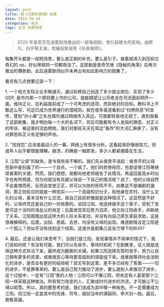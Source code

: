 ```yaml
---
layout: post
title: 观《沉默的真相》有感
date: 2022-10-18
categories: WLR  
tags: 正义 扫黑除恶
---
```


> 2020 年爱奇艺在迷雾剧场推出的一部电视剧，曾引起极大的反响。由廖凡、白宇等主演，改编自紫金陈《长夜难明》。

每集开头都是一段短场景，要么是正剧的补充，要么是引子。接着就进入到压抑又奇幻的 op，好似黑暗将一切都吞没了。这部剧是爱奇艺继《隐秘的角落》后再次推出的爆款剧，此后迷雾剧场似乎未再出有如此影响力的剧集了。

看完有几点想要记录一下：

1\. 一个地方支柱企业手眼通天，通过标榜自己创造了多少就业岗位、实现了多少 GDP, 是市内第一个即将要上市的公司，就能期望让公司老总在司法面前网开一面。维持正义，在利益面前成了一个可考虑的选项，而非绝对的目标。教科书上不敢这么写，可这已成为世界通行的潜规则。我在很多渠道看到过“扫黑除恶”的宣传，譬如“孙小果”之名也偶尔通过网络传入耳边，可我都轻易地无视了。直到我看了这部剧集，我才明白每一个大的名词下，背后可能都有令人发指的罪恶、对正义的申诉、被迫害的流血牺牲。我们对那些天天在耳边“轰炸”的大词汇麻痹了，没有对罪恶和正义有足够的声张。

2\. “找钱包” 应该是最动人的一幕，网络上有很多分析。这看起来好像很突兀，但成年人似乎都很能理解。崩溃，的确是一触即发，多少人都紧绷着在生活。

3\. 江阳“父母”的缺失，是令我有些不解的。我们先从侯贵平说起：侯贵平的父母在剧中是刻画了的——一个自杀，一个疯了。他们的悲惨经历，也是促使江阳等继续查案的关键。然而，我们想想，侯都向他老师报告了此情况，再返回苗高乡时似乎也有所预感，但为何就没有先跟父母说一下自己的情况呢？说了，他的父母自然不会羞愧而死，反而会堂堂正正，并可以为他的死鸣不平。如果这不是编剧的漏洞，那正则反应的就是一种现实——一个高级知识分子，和他身在农村、没什么文化的父母，基本没有什么交流。我自己目前好像就是这种情况了。这显然是不好的，父母终究还是自己的一份依靠的。说回江阳，他选择接手这个案子，受到了吴爱可这个当时的准岳父的肯定；后面发现背后势力滔天，他又劝江阳收手，并断绝了关系。江阳周围出现这样大的人际关系变动，并没有向自己原生家庭求助，这是很难解释的。后面，出狱、患癌、去世，均没有父母的出现。难道剧情设定江阳是一个孤儿？但似乎没有找到这个线索。这或许是剧集凸显张力埋下的BUG?

4\. 最后，还是让我们来思考下，当我们是江阳，发现事情并不简单的情况下，我们该如何呢？有没有可能，我们可以先收手，等待时机呢？在剧集里，证人就是选择这种方式存活下来，最终成为翻案的关键。如果江阳选择先暂时收手，努力让自己拥有更多的资源，或者就安心等待更高级别的调查组下来，或者就等待社会法制化的进步，是否会有更好的结局呢？其实写到这里，差不多已经有了答案——一切的进步，不是靠等来的。要么是自己努力推动了进步，要么是别人来推动了进步。这个过程中，一定有“江阳”类的人物！江阳可以不像江阳，但肯定有人喜爱那个江阳一样采取这种做法。所有努力改变的人，汇聚成时代进步的洪流，才可能让不公得以昭雪。所以，真的要思考的是，我们该成为其中哪一种角色。不一定需要成为江阳，但江阳一定是其中的先锋、符号，就如当年的谭嗣同、李大钊一般。最后，致敬英雄。
